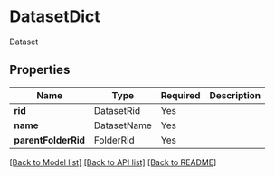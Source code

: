 # DatasetDict

Dataset

## Properties
| Name | Type | Required | Description |
| ------------ | ------------- | ------------- | ------------- |
**rid** | DatasetRid | Yes |  |
**name** | DatasetName | Yes |  |
**parentFolderRid** | FolderRid | Yes |  |


[[Back to Model list]](../../README.md#models-v1-link) [[Back to API list]](../../README.md#documentation-for-api-endpoints) [[Back to README]](../../README.md)
